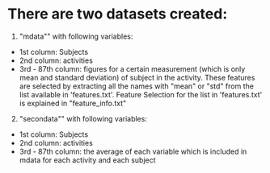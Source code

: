 There are two datasets created:
================================
1. "mdata"" with following variables:
- 1st column: Subjects
- 2nd column: activities
- 3rd - 87th column: figures for a certain measurement (which is only mean and standard deviation) of subject in the activity. These features are selected by extracting all the names with "mean" or "std" from the list available in 'features.txt'. Feature Selection for the list in 'features.txt' is explained in "feature_info.txt"

2. "secondata"" with following variables:
- 1st column: Subjects
- 2nd column: activities
- 3rd - 87th column: the average of each variable which is included in mdata for each activity and each subject